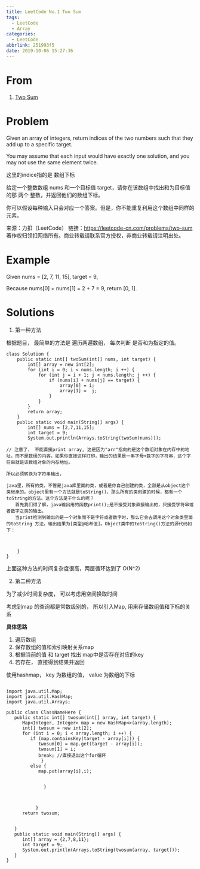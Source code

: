 ```yaml
---
title: LeetCode No.1 Two Sum
tags:
  - LeetCode
  - Array
categories:
  - LeetCode
abbrlink: 251993f5
date: 2019-10-06 15:27:36
---
```


# **From** 
1. [Two Sum](https://leetcode.com/problems/two-sum/#/description)

<!-- more -->
# **Problem**
Given an array of integers, return indices of the two numbers such that they add up to a specific target.

You may assume that each input would have exactly one solution, and you may not use the same element twice.

这里的indice指的是  数组下标

给定一个整数数组 nums 和一个目标值 target，请你在该数组中找出和为目标值的那 两个 整数，并返回他们的数组下标。

你可以假设每种输入只会对应一个答案。但是，你不能重复利用这个数组中同样的元素。

来源：力扣（LeetCode）
链接：https://leetcode-cn.com/problems/two-sum
著作权归领扣网络所有。商业转载请联系官方授权，非商业转载请注明出处。


# **Example**

Given nums = [2, 7, 11, 15], target = 9,

Because nums[0] + nums[1] = 2 + 7 = 9,
return [0, 1].


# **Solutions**

1. 第一种方法

根据题目， 最简单的方法是 遍历两遍数组， 每次判断 是否和为指定的值。

```
class Solution {
    public static int[] twoSum(int[] nums, int target) {
        int[] array = new int[2];
        for (int i = 0; i < nums.length; i ++) {
            for (int j = i + 1; j < nums.length; j ++) {
                if (nums[i] + nums[j] == target) {
                    array[0] = i;
                    array[1] =  j;
                }
            }
        }
        return array;    
    }
    public static void main(String[] args) {
        int[] nums = [2,7,11,15];
        int target = 9;
        System.out.println(Arrays.toString(twoSum(nums)));

// 注意了， 不能直接print array, 这是因为"arr"指向的是这个数组对象在内存中的地址，而不是数组的内容。如果你直接这样打印，输出的结果是一串字母+数字的字符串，这个字符串就是该数组对象的内存地址。

所以必须转换为字符串输出，

java里，所有的类，不管是java库里面的类，或者是你自己创建的类，全部是从object这个类继承的。object里有一个方法就是toString()，那么所有的类创建的时候，都有一个toString的方法。这个方法是干什么的呢？ 
　　首先我们得了解，java输出用的函数print();是不接受对象直接输出的，只接受字符串或者数字之类的输出。 
　　当print检测到输出的是一个对象而不是字符或者数字时，那么它会去调用这个对象类里面的toString 方法，输出结果为[类型@哈希值]。Object类中的toString()方法的源代码如下：



    }
}
```
上面这种方法的时间复杂度很高，两层循环达到了 O(N^2)



2. 第二种方法

为了减少时间复杂度， 可以考虑用空间换取时间

考虑到map 的查询都是常数级别的， 所以引入Map, 用来存储数组值和下标的关系

**具体思路**


1. 遍历数组
2. 保存数组的值和索引映射关系map
3. 根据当前的值 和 target 找出 map中是否存在对应的key
4. 若存在， 直接得到结果并返回

使用hashmap， key 为数组的值， value 为数组的下标

```

import java.util.Map;
import java.util.HashMap;
import java.util.Arrays;

public class ClassNameHere {
   public static int[] twosum(int[] array, int target) {
      Map<Integer, Integer> map = new HashMap<>(array.length);
      int[] twosum = new int[2];
      for (int i = 0; i < array.length; i ++) {
         if (map.containsKey(target - array[i])) {
            twosum[0] = map.get(target - array[i]);
            twosum[1] = i;
            break; //直接退出这个for循环
             }
         else {
            map.put(array[i],i);
            
         
              }
      
      
      
           }
      return twosum;
   
   
   }
   public static void main(String[] args) {
      int[] array = {2,7,8,11};
      int target = 9;
      System.out.println(Arrays.toString(twosum(array, target)));
   }
}

```





